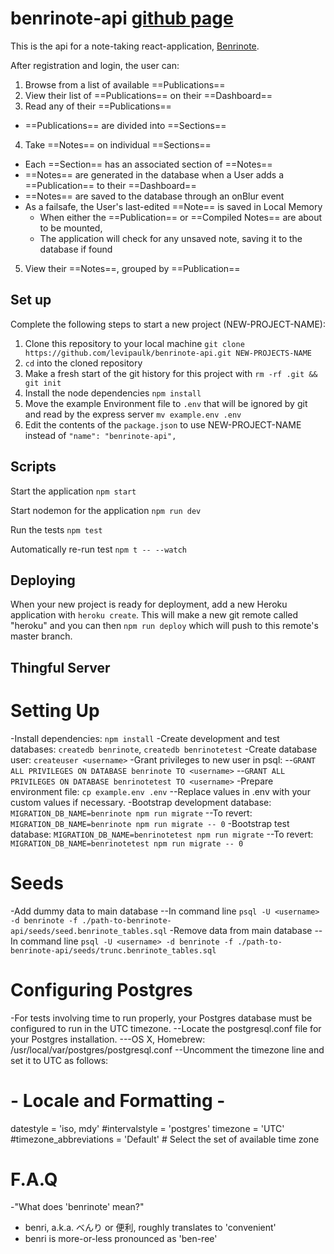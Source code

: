 # benrinote-api [github page](https://github.com/levipaulk/benrinote-api)

This is the api for a note-taking react-application, [Benrinote](https://github.com/levipaulk/benrinote-app).

After registration and login, the user can:
1. Browse from a list of available ==Publications==
2. View their list of ==Publications== on their ==Dashboard==
3. Read any of their ==Publications== 
  + ==Publications== are divided into ==Sections==
4. Take ==Notes== on individual ==Sections==
  + Each ==Section== has an associated section of ==Notes==
  + ==Notes== are generated in the database when a User adds a ==Publication== to their ==Dashboard==
  + ==Notes== are saved to the database through an onBlur event
  + As a failsafe, the User's last-edited ==Note== is saved in Local Memory
    + When either the ==Publication== or ==Compiled Notes== are about to be mounted,
    + The application will check for any unsaved note, saving it to the database if found
5. View their ==Notes==, grouped by ==Publication==

## Set up

Complete the following steps to start a new project (NEW-PROJECT-NAME):

1. Clone this repository to your local machine `git clone https://github.com/levipaulk/benrinote-api.git NEW-PROJECTS-NAME`
2. `cd` into the cloned repository
3. Make a fresh start of the git history for this project with `rm -rf .git && git init`
4. Install the node dependencies `npm install`
5. Move the example Environment file to `.env` that will be ignored by git and read by the express server `mv example.env .env`
6. Edit the contents of the `package.json` to use NEW-PROJECT-NAME instead of `"name": "benrinote-api",`

## Scripts

Start the application `npm start`

Start nodemon for the application `npm run dev`

Run the tests `npm test`

Automatically re-run test `npm t -- --watch`

## Deploying

When your new project is ready for deployment, add a new Heroku application with `heroku create`. This will make a new git remote called "heroku" and you can then `npm run deploy` which will push to this remote's master branch.

## Thingful Server
# Setting Up
-Install dependencies: `npm install`
-Create development and test databases: `createdb benrinote`, `createdb benrinotetest`
-Create database user: `createuser <username>`
-Grant privileges to new user in psql:
--`GRANT ALL PRIVILEGES ON DATABASE benrinote TO <username>`
--`GRANT ALL PRIVILEGES ON DATABASE benrinotetest TO <username>`
-Prepare environment file: `cp example.env .env`
--Replace values in .env with your custom values if necessary.
-Bootstrap development database: `MIGRATION_DB_NAME=benrinote npm run migrate`
--To revert: `MIGRATION_DB_NAME=benrinote npm run migrate -- 0`
-Bootstrap test database: `MIGRATION_DB_NAME=benrinotetest npm run migrate`
--To revert: `MIGRATION_DB_NAME=benrinotetest npm run migrate -- 0`

# Seeds
-Add dummy data to main database
--In command line `psql -U <username> -d benrinote -f ./path-to-benrinote-api/seeds/seed.benrinote_tables.sql`
-Remove data from main database
--In command line `psql -U <username> -d benrinote -f ./path-to-benrinote-api/seeds/trunc.benrinote_tables.sql`

# Configuring Postgres
-For tests involving time to run properly, your Postgres database must be configured to run in the UTC timezone.
--Locate the postgresql.conf file for your Postgres installation.
---OS X, Homebrew: /usr/local/var/postgres/postgresql.conf
--Uncomment the timezone line and set it to UTC as follows:

# - Locale and Formatting -

datestyle = 'iso, mdy'
#intervalstyle = 'postgres'
timezone = 'UTC'
#timezone_abbreviations = 'Default'     # Select the set of available time zone

# F.A.Q
-"What does 'benrinote' mean?"
  + benri, a.k.a. べんり or 便利, roughly translates to 'convenient'
  + benri is more-or-less pronounced as 'ben-ree'
